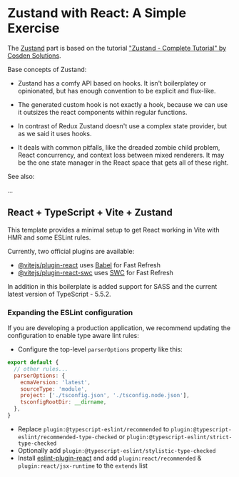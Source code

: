 # Zustand with React: A Simple Exercise

The [Zustand](https://zustand-demo.pmnd.rs/) part is based on the tutorial ["Zustand - Complete Tutorial" by
Cosden Solutions](https://www.youtube.com/watch?v=_ngCLZ5Iz-0).

Base concepts of Zustand:

- Zustand has a comfy API based on hooks. It isn't boilerplatey or opinionated, but has enough convention to be explicit and flux-like.

- The generated custom hook is not exactly a hook, because we can use it outsizes the react components within regular functions.

- In contrast of Redux Zustand doesn't use a complex state provider, but as we said it uses hooks.

- It deals with common pitfalls, like the dreaded zombie child problem, React concurrency, and context loss between mixed renderers. It may be the one state manager in the React space that gets all of these right.

See also:

...

## React + TypeScript + Vite + Zustand

This template provides a minimal setup to get React working in Vite with HMR and some ESLint rules.

Currently, two official plugins are available:

- [@vitejs/plugin-react](https://github.com/vitejs/vite-plugin-react/blob/main/packages/plugin-react/README.md) uses [Babel](https://babeljs.io/) for Fast Refresh
- [@vitejs/plugin-react-swc](https://github.com/vitejs/vite-plugin-react-swc) uses [SWC](https://swc.rs/) for Fast Refresh

In addition in this boilerplate is added support for SASS and the current latest version of TypeScript - 5.5.2.

### Expanding the ESLint configuration

If you are developing a production application, we recommend updating the configuration to enable type aware lint rules:

- Configure the top-level `parserOptions` property like this:

```js
export default {
  // other rules...
  parserOptions: {
    ecmaVersion: 'latest',
    sourceType: 'module',
    project: ['./tsconfig.json', './tsconfig.node.json'],
    tsconfigRootDir: __dirname,
  },
}
```

- Replace `plugin:@typescript-eslint/recommended` to `plugin:@typescript-eslint/recommended-type-checked` or `plugin:@typescript-eslint/strict-type-checked`
- Optionally add `plugin:@typescript-eslint/stylistic-type-checked`
- Install [eslint-plugin-react](https://github.com/jsx-eslint/eslint-plugin-react) and add `plugin:react/recommended` & `plugin:react/jsx-runtime` to the `extends` list
